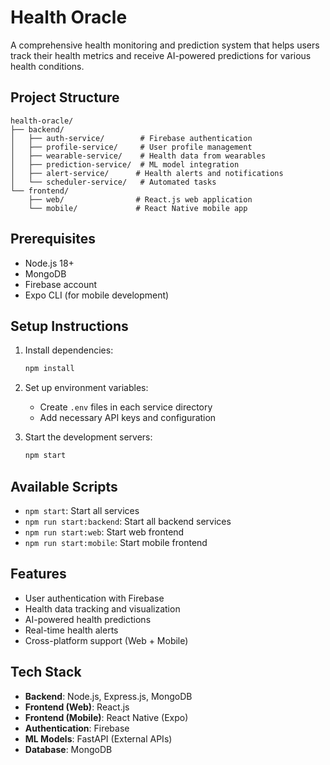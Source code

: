 # Health Oracle

A comprehensive health monitoring and prediction system that helps users track their health metrics and receive AI-powered predictions for various health conditions.

## Project Structure

```
health-oracle/
├── backend/
│   ├── auth-service/        # Firebase authentication
│   ├── profile-service/     # User profile management
│   ├── wearable-service/    # Health data from wearables
│   ├── prediction-service/  # ML model integration
│   ├── alert-service/      # Health alerts and notifications
│   └── scheduler-service/   # Automated tasks
└── frontend/
    ├── web/                # React.js web application
    └── mobile/             # React Native mobile app
```

## Prerequisites

- Node.js 18+
- MongoDB
- Firebase account
- Expo CLI (for mobile development)

## Setup Instructions

1. Install dependencies:
   ```bash
   npm install
   ```

2. Set up environment variables:
   - Create `.env` files in each service directory
   - Add necessary API keys and configuration

3. Start the development servers:
   ```bash
   npm start
   ```

## Available Scripts

- `npm start`: Start all services
- `npm run start:backend`: Start all backend services
- `npm run start:web`: Start web frontend
- `npm run start:mobile`: Start mobile frontend

## Features

- User authentication with Firebase
- Health data tracking and visualization
- AI-powered health predictions
- Real-time health alerts
- Cross-platform support (Web + Mobile)

## Tech Stack

- **Backend**: Node.js, Express.js, MongoDB
- **Frontend (Web)**: React.js
- **Frontend (Mobile)**: React Native (Expo)
- **Authentication**: Firebase
- **ML Models**: FastAPI (External APIs)
- **Database**: MongoDB 